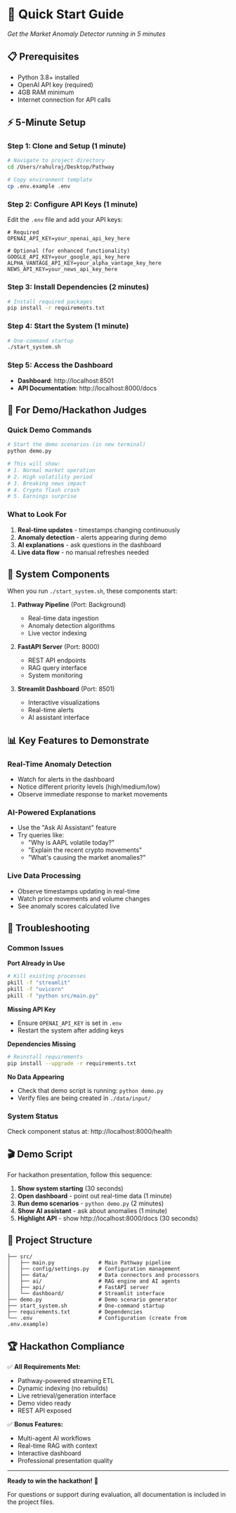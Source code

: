 # 🚀 Quick Start Guide

_Get the Market Anomaly Detector running in 5 minutes_

## 📋 Prerequisites

- Python 3.8+ installed
- OpenAI API key (required)
- 4GB RAM minimum
- Internet connection for API calls

## ⚡ 5-Minute Setup

### Step 1: Clone and Setup (1 minute)

```bash
# Navigate to project directory
cd /Users/rahulraj/Desktop/Pathway

# Copy environment template
cp .env.example .env
```

### Step 2: Configure API Keys (1 minute)

Edit the `.env` file and add your API keys:

```env
# Required
OPENAI_API_KEY=your_openai_api_key_here

# Optional (for enhanced functionality)
GOOGLE_API_KEY=your_google_api_key_here
ALPHA_VANTAGE_API_KEY=your_alpha_vantage_key_here
NEWS_API_KEY=your_news_api_key_here
```

### Step 3: Install Dependencies (2 minutes)

```bash
# Install required packages
pip install -r requirements.txt
```

### Step 4: Start the System (1 minute)

```bash
# One-command startup
./start_system.sh
```

### Step 5: Access the Dashboard

- **Dashboard**: http://localhost:8501
- **API Documentation**: http://localhost:8000/docs

## 🎯 For Demo/Hackathon Judges

### Quick Demo Commands

```bash
# Start the demo scenarios (in new terminal)
python demo.py

# This will show:
# 1. Normal market operation
# 2. High volatility period
# 3. Breaking news impact
# 4. Crypto flash crash
# 5. Earnings surprise
```

### What to Look For

1. **Real-time updates** - timestamps changing continuously
2. **Anomaly detection** - alerts appearing during demo
3. **AI explanations** - ask questions in the dashboard
4. **Live data flow** - no manual refreshes needed

## 🔧 System Components

When you run `./start_system.sh`, these components start:

1. **Pathway Pipeline** (Port: Background)

   - Real-time data ingestion
   - Anomaly detection algorithms
   - Live vector indexing

2. **FastAPI Server** (Port: 8000)

   - REST API endpoints
   - RAG query interface
   - System monitoring

3. **Streamlit Dashboard** (Port: 8501)
   - Interactive visualizations
   - Real-time alerts
   - AI assistant interface

## 📊 Key Features to Demonstrate

### Real-Time Anomaly Detection

- Watch for alerts in the dashboard
- Notice different priority levels (high/medium/low)
- Observe immediate response to market movements

### AI-Powered Explanations

- Use the "Ask AI Assistant" feature
- Try queries like:
  - "Why is AAPL volatile today?"
  - "Explain the recent crypto movements"
  - "What's causing the market anomalies?"

### Live Data Processing

- Observe timestamps updating in real-time
- Watch price movements and volume changes
- See anomaly scores calculated live

## 🚨 Troubleshooting

### Common Issues

**Port Already in Use**

```bash
# Kill existing processes
pkill -f "streamlit"
pkill -f "uvicorn"
pkill -f "python src/main.py"
```

**Missing API Key**

- Ensure `OPENAI_API_KEY` is set in `.env`
- Restart the system after adding keys

**Dependencies Missing**

```bash
# Reinstall requirements
pip install --upgrade -r requirements.txt
```

**No Data Appearing**

- Check that demo script is running: `python demo.py`
- Verify files are being created in `./data/input/`

### System Status

Check component status at: http://localhost:8000/health

## 🎬 Demo Script

For hackathon presentation, follow this sequence:

1. **Show system starting** (30 seconds)
2. **Open dashboard** - point out real-time data (1 minute)
3. **Run demo scenarios** - `python demo.py` (2 minutes)
4. **Show AI assistant** - ask about anomalies (1 minute)
5. **Highlight API** - show http://localhost:8000/docs (30 seconds)

## 📁 Project Structure

```
├── src/
│   ├── main.py              # Main Pathway pipeline
│   ├── config/settings.py   # Configuration management
│   ├── data/                # Data connectors and processors
│   ├── ai/                  # RAG engine and AI agents
│   ├── api/                 # FastAPI server
│   └── dashboard/           # Streamlit interface
├── demo.py                  # Demo scenario generator
├── start_system.sh          # One-command startup
├── requirements.txt         # Dependencies
└── .env                     # Configuration (create from .env.example)
```

## 🏆 Hackathon Compliance

✅ **All Requirements Met:**

- Pathway-powered streaming ETL
- Dynamic indexing (no rebuilds)
- Live retrieval/generation interface
- Demo video ready
- REST API exposed

✅ **Bonus Features:**

- Multi-agent AI workflows
- Real-time RAG with context
- Interactive dashboard
- Professional presentation quality

---

**Ready to win the hackathon!** 🚀

For questions or support during evaluation, all documentation is included in the project files.
